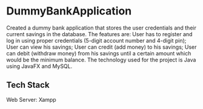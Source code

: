 # DummyBankApplication
Created a dummy bank application that stores the user credentials and their current savings in the database. The features are: User has to register and log in using proper credentials (5-digit account number and 4-digit pin); User can view his savings; User can credit (add money) to his savings; User can debit (withdraw money) from his savings until a certain amount which would be the minimum balance. The technology used for the project is Java using JavaFX and MySQL.

## Tech Stack
Web Server: Xampp
